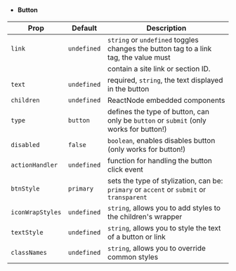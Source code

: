 - #### Button

| Prop             | Default     | Description                                                                              |
| ---------------- | ----------- | ---------------------------------------------------------------------------------------- |
| `link`           | `undefined` | `string` or `undefined` toggles changes the button tag to a link tag, the value must     |
|                  |             | contain a site link or section ID.                                                       |
| `text`           | `undefined` | required, `string`, the text displayed in the button                                     |
| `children`       | `undefined` | ReactNode embedded components                                                            |
| `type`           | `button`    | defines the type of button, can only be `button` or `submit` (only works for button!)    |
| `disabled`       | `false`     | `boolean`, enables disables button (only works for button!)                              |
| `actionHandler`  | `undefined` | function for handling the button click event                                             |
| `btnStyle`       | `primary`   | sets the type of stylization, can be: `primary` or `accent` or `submit` or `transparent` |
| `iconWrapStyles` | `undefined` | `string`, allows you to add styles to the children's wrapper                             |
| `textStyle`      | `undefined` | `string`, allows you to style the text of a button or link                               |
| `classNames`     | `undefined` | `string`, allows you to override common styles                                           |
